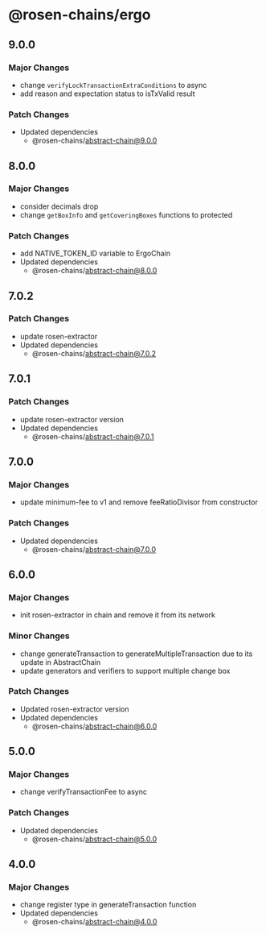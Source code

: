 # @rosen-chains/ergo

## 9.0.0

### Major Changes

- change `verifyLockTransactionExtraConditions` to async
- add reason and expectation status to isTxValid result

### Patch Changes

- Updated dependencies
  - @rosen-chains/abstract-chain@9.0.0

## 8.0.0

### Major Changes

- consider decimals drop
- change `getBoxInfo` and `getCoveringBoxes` functions to protected

### Patch Changes

- add NATIVE_TOKEN_ID variable to ErgoChain
- Updated dependencies
  - @rosen-chains/abstract-chain@8.0.0

## 7.0.2

### Patch Changes

- update rosen-extractor
- Updated dependencies
  - @rosen-chains/abstract-chain@7.0.2

## 7.0.1

### Patch Changes

- update rosen-extractor version
- Updated dependencies
  - @rosen-chains/abstract-chain@7.0.1

## 7.0.0

### Major Changes

- update minimum-fee to v1 and remove feeRatioDivisor from constructor

### Patch Changes

- Updated dependencies
  - @rosen-chains/abstract-chain@7.0.0

## 6.0.0

### Major Changes

- init rosen-extractor in chain and remove it from its network

### Minor Changes

- change generateTransaction to generateMultipleTransaction due to its update in AbstractChain
- update generators and verifiers to support multiple change box

### Patch Changes

- Updated rosen-extractor version
- Updated dependencies
  - @rosen-chains/abstract-chain@6.0.0

## 5.0.0

### Major Changes

- change verifyTransactionFee to async

### Patch Changes

- Updated dependencies
  - @rosen-chains/abstract-chain@5.0.0

## 4.0.0

### Major Changes

- change register type in generateTransaction function
- Updated dependencies
  - @rosen-chains/abstract-chain@4.0.0
